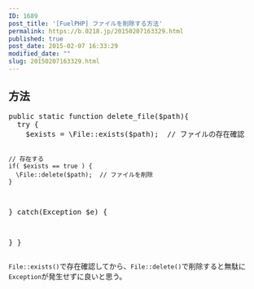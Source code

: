```yaml
---
ID: 1689
post_title: '[FuelPHP] ファイルを削除する方法'
permalink: https://b.0218.jp/20150207163329.html
published: true
post_date: 2015-02-07 16:33:29
modified_date: ""
slug: 20150207163329.html
---
```

<!--more-->
<h2>方法</h2>
<pre class="prettyprint linenums lang-php">public static function delete_file($path){
  try {
    $exists = \File::exists($path);  // ファイルの存在確認

    // 存在する
    if( $exists == true ) {
      \File::delete($path);  // ファイルを削除
    }

  } catch(Exception $e) {
    
  }
}</pre>

<code>File::exists()</code>で存在確認してから、<code>File::delete()</code>で削除すると無駄に<code>Exception</code>が発生せずに良いと思う。